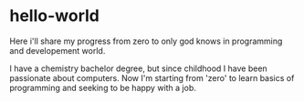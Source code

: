 # hello-world
Here i'll share my progress from zero to only god knows in programming and developement world.

I have a chemistry bachelor degree, but since childhood I have been passionate about computers.
Now I'm starting from 'zero' to learn basics of programming and seeking to be happy with a job.
